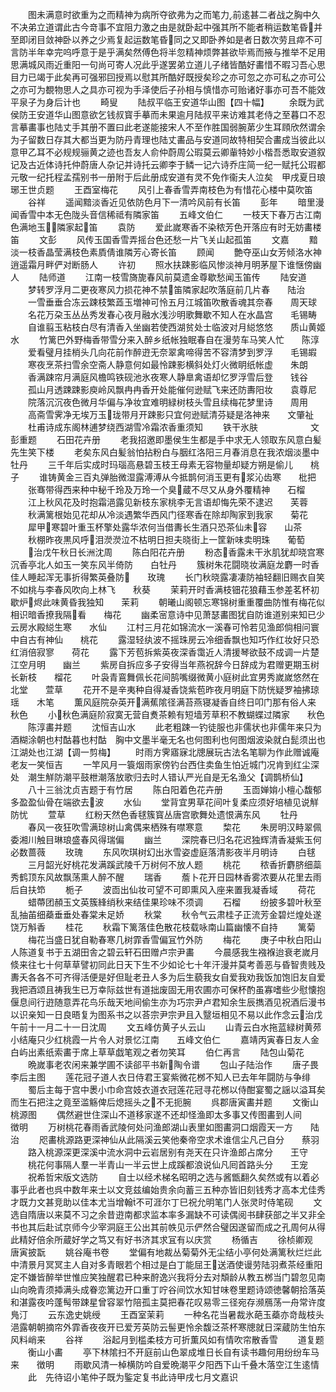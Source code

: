 <!-- { "loadSidebar": true } -->
　　图未满意时欲重为之而精神为病所夺欲弗为之而笔力前逺甚二者战之胸中久不决弟立道谓此古今竒事不宜阻力激之由是就卧起中强其所不能者稍运数笔昏并至即闭目敛神卧以养之少焉复起运数笔昏同之又即卧养如是者日数次劳且瘁不可言防半年幸完呜呼意于是乎满矣然傅色将半忽精神烦弊甚欲毕焉而掖与推举不足用思满城风雨近重阳一句尚可寄人况此乎遂罢弟立道儿子绪皆酷好畵惜不暇习吾心思目力已竭于此矣再可强邪囙授焉以慰其所酷好既授矣珍之亦可忽之亦可私之亦可公之亦可为覩物思人之具亦可视为手泽使后子孙相与慎惜亦可贻诸好事亦可吾不能效平泉子为身后计也
　　畸叟
　　陆叔平临王安道华山图【四十幅】
　　余既为武侯防王安道华山图意欲乞钱叔寳手摹而未果逾月陆叔平来访难其老侍之至暮口不忍言摹畵事也陆丈手其册不置曰此老遂能接宋人不至作胜国弱腕苐少生耳頋欣然谓余为子留数日存其大都当更为防丹青理也陆丈畵品与安道同故特相契合畵成当彼此以意甲乙耳不必规规骊黄之迹也吾友人俞仲蔚周公瑕莫云卿軰特妙小楷吾悉取安道叙记及古近体诗托仲蔚唐人杂记并诗托云卿李于鳞一记六诗乔庄简一纪一赋托公瑕都元敬一纪托程孟孺别书一册附于后此册成安道有灵不免作衞夫人泣矣　甲戌夏日琅琊王世贞题
　　王酉室梅花
　　风引上春香雪弄南枝色为有惜花心楼中莫吹笛
　　谷祥
　　遥闻黯淡香近见依防色月下一清吟风前有长笛
　　彭年
　　暗里漫闻香雪中本无色陇头音信稀祗有隣家笛
　　五峰文伯仁
　　一枝天下春万古江南色满地玉隣家起笛
　　袁防
　　爱此嵗寒香不染秾芳色开落应有时无妨畵楼笛
　　文彭
　　风传玉国香雪弄摇台色还愁一片飞关山起孤笛
　　文嘉
　　黯淡一枝香晶莹满枝色素貭倩谁隣芳心寄长笛
　　顾闻
　　艶夺巫山女芳倾洛水神逍遥霜月畔俨对断肠人
　　许初
　　照水扶踈影临风惨淡神月明茅屋下谁惬傍幽人
　　陆师道
　　江南一枝雪旖旎春风前莫遗金尊歇愁闻玉笛传
　　陆安道
　　梦转罗浮月二更夜寒风力损花神不禁笛隣家起吹落庭前几片春　　陆治
　　一雪垂垂合冻云踈枝繁蕋玉増神可怜五月江城笛吹散香魂其奈春　　周天球
　　名花万朶玉丛丛秀发春心夜月融水浅沙明歌舞歇不知人在水晶宫　　毛锡畴
　　自谁翦玉粘枝白尽有清香入坐幽若使西湖贫处士临波对月縂悠悠　　质山黄姬水
　　竹篱巴外野梅香带雪分来入醉乡纸帐独眠春自在漫劳车马笑人忙　　陈淳
　　爱看璧月挂梢头几向花前作醉逰无奈翠禽啼得苦不容清梦到罗浮　　毛锡嘏
　　寒夜烹茶扫雪余空斋人静意何如最怜踈影横斜处灯火微眀纸帐虚　　朱朗
　　香满踈帘月满庭风檐鸣铁砚池氷夜寒人静臯禽语却忆罗浮雪后登　　钱谷
　　孤山月透踈踈影庾岭风飘冉冉香开处能催何逊赋飞来还防夀阳妆　　袁尊尼
　　院落沉沉夜色微月华偏与净妆宜难明緑树枝头雪且续梅花梦里诗　　周用
　　高斋雪霁净无埃万玉珑带月开踈影只宜何逊赋清芬疑是洛神来　　文肇祉
　　杜甫诗成东阁林逋梦绕西湖雪冷霜浓香重须知
　　铁干氷肤　　　　　　文彭重题
　　石田花卉册
　　老我招邀即墨侯生生都是手中求无人领取东风意白髪先生笑下楼
　　老矣东风白髪翁怕拈粉白与胭红洛阳三月春消息在我浓烟淡墨中　　牡丹
　　三千年后实成时玛瑙高悬碧玉枝王母素无容物量却疑方朔是偷儿　　桃子
　　谁铸黄金三百丸弹胎微湿露溥溥从今抵鹊何消玉更有浆沁齿寒　　枇把
　　张骞带得西来种中秘千玲及万玲一个臭蔵不尽又从身外覆精神　　石榴
　　江上秋风花及时抱霜浥露见新枝东家桃李无言语却悔先荣不逮迟　　芙蓉
　　秋满篱根始见花却从冷淡遇繁华西风门径寒香在除却陶家到我家　　菊花
　　犀甲寒碧叶重玉杯擎处露华浓何当借夀长生酒只恐茶仙未容　　山茶
　　秋棚昨夜黒风呼泪濙濙泣不枯明日担夫晓街上一筐新味卖明珠　　葡萄
　　治戊午秋日长洲沈周
　　陈白阳花卉册
　　粉态香露未干氷肌犹却晓宫寒沉香亭北人如玉一笑东风半倚防　　白牡丹
　　簇树朱花闘晓妆满庭龙麝一时香佳人睡起浑无事折得繁英叠防　　玫瑰
　　长门秋晓露凄凄防袖轻翻旧赐衣自笑不如桃与李春风吹向上林飞　　秋葵
　　茉莉开时香满枝钿花狼藉玉参差茗杯初歇炉烬此味黄昏我独知　　茉莉
　　朝曦山阁顿忘寒锦树重重覆曲防惟有梅花似相识暗香撩我隔看　　梅花
　　幽柔宻意诗中见萧瑟畵图犹自防谁道别来知已少云房水殿縂生寒　　水仙
　　江村三月花如锦流水一溪春可怜若见渔郎倘相问寰中自古有神仙　　桃花
　　露湿轻纨波不摇珠房云冷细香飘也知巧作红妆好只恐红消倍寂寥　　荷花
　　露下芳苞拆紫英夜深香霭近人清援琴欲鼓不成调一片楚江空月明　　幽兰
　　紫房自拆应多子安得当年燕祝辞今日辞成为君赠更期玉树长新枝　　榴花
　　叶袅青鵉舞佩长花间鹄嘴缀微黄小庭树此宜男秀嵗嵗悠然在北堂　　萱草
　　花开不是辛夷种自得凝香饶紫苞昨夜月明庭下防恍疑罗袖拂琼瑶　　木笔
　　薫风庭院杂英开满蕉隂径满苔燕寝凝香自终日叩门那有俗人来　　秋色
　　小秋色满庭阶寂寞无营自煑茶赖有短墙芳草积不教蝴蝶过隣家　　秋色
　　陈淳畵并题
　　沈恒吉山水
　　此老粗踈一钓徒服也非儒状也非儒年来只为酒糊涂朝也村酤暮也村酤　胸中文墨半毫无名也何图利也何图烟波染就白髭须出也江湖处也江湖【调一剪梅】
　　时雨方霁寤寐北牕展玩古法名笔聊为作此赠诚庵老友一笑恒吉
　　一竿风月一簑烟雨家傍钓台西住卖鱼生怕近城门况肯到红尘深处　潮生觧防潮平鼓枻潮落放歌归去时人错认严光自是无名渔父【调鹊桥仙】
　　八十三翁沈贞吉题于有竹居
　　陈白阳着色花卉册
　　玉靣婵姢小檀心馥郁多盈盈仙骨在端欲去波
　　水仙
　　堂背宜男草花间叶复柔应须好培植见说觧防忧
　　萱草
　　红粉天然色香毬簇寳丛唐宫歌舞处遗恨满东风
　　牡丹
　　春风一夜狂吹雪满琼树山禽偶来栖殊有噤寒意
　　棃花
　　朱房明汉畤翠佩委湘川触目琳琅盛春风得瑞偏
　　幽兰
　　深院春已归名花迟独辉清香凝紫玉何必数蔷薇
　　玫瑰
　　东风吹琪树幻出氷雪姿虚庭落清影夜半月明诗
　　白毬
　　三月韶光好桃花发满蹊武陵千万树何不放人题
　　桃花
　　秾香折麝脐细蘂秀鹤顶东风故飘荡熏人醉不醒
　　瑞香
　　薝卜花开日园林香雾浓要从花里去雨后自扶笻
　　栀子
　　波靣出仙妆可望不可即熏风入座来置我凝香域
　　荷花
　　蜡蔕团頳玉文英簇綘绡秋来结佳果珍味不须调
　　石榴
　　纷披多碧叶秋至乱抽苖细蘃垂垂处春棠未足娇
　　秋棠
　　秋令气云肃桂子正流芳金碧烂煌处遂饶万斛香
　　桂花
　　秋霜下篱落佳色散花枝载咏南山篇幽懐不自持
　　篱菊
　　梅花当盛日犹自勒春寒几树霏香雪偏冝竹外防
　　梅花
　　庚子中秋白阳山人陈道复书于五湖田舎之碧云轩石田赠卢宗尹畵
　　今晨感我生襁褓迨衰老嵗月倐来往七十何草草譬初同此日天下生不少如论七十年汗漫并莫考善恶与昏智贵贱及夀夭各各不可齐得活便是好但耻老丑人多为后生藐我女自爱我劝我饭加饱旧友自爱我把酒颂且祷我生已万幸际兹世有道拙废固无用农圃亦可保杯酌虽寡嗜些少慰懐抱偃息间行逰随意弄花鸟乐哉天地间偷生亦为巧宗尹卢君知余生辰擕酒见祝酒后漫书以识亲知一日良晤复为图系书之以荅宗尹宗尹且入毉垣相见不易以此作念云治戊午前十一月二十一日沈周
　　文五峰仿黄子乆云山
　　山青云白水拖蓝緑树黄茒小结庵只少红桃霞一片令人对景忆江南　　五峰文伯仁
　　嘉靖丙寅春日友人金白屿出素纸索畵于席上草草戯笔观之者勿笑耳
　　伯仁再言
　　陆包山菊花
　　晩嵗事老农闲来兼学圃不读郤平书新陶令谱
　　包山子陆治作
　　唐子畏李后主图
　　莲花冠子道人衣日侍君王宴紫微花桞不知人已去年年闘防与争绯
　　蜀后主每于宫中褁小巾命宫妓衣道衣冠莲花冠寻花桞以侍酣宴蜀之謡以溢耳矣而生石把注之竟至滥觞俾后熄摇头之不无扼腕
　　呉郡唐寅畵并题
　　文衡山桃源图
　　偶然避世住深山不道移家遂不还却怪渔即太多事又传图畵到人间　　徴明
　　万树桃花春雨香武陵何处问渔郎湖山表里如图畵洞口烟霞天一方　　陆治
　　咫畵桃源路更深神仙从此隔溪云笑他秦帝空求术谁信尘凡己自分　　蔡羽
　　路入桃源深更深溪中流水洞中云岩居别有尧天在只许渔郎占席分　　王守
　　桃花何事隔人羣一半青山一半云世上成蹊都浪说仙凡囘首路头分　　王宠
　　祝希哲宋版文选防
　　自士以经术梯名昭明之选与酱甑翻久矣然或有以着必事乎此者也呉中数年来士以文竞兹编始贵余向蓄三五种亦皆旧刻钱秀才高本尤佳秀才既力文甚竞助以佳本尤当增翰不可涯尔丁巳祝允明笔门人张灵时侍笔砚
　　文选自隋唐以来莫不习之余昔逰南都求监本率多漏缺不可读偶阅书肆获部之半又非全书也其后赴试京师今少宰洞庭王公出其前帙见示俨然合璧因遂留而成之孔周何从得此精好倍余所蔵好学之笃又有好书济其求冝有以庆赏
　　杨循吉
　　徐桢卿观　　　唐寅披翫
　　姚谷庵书卷
　　堂偏有地裁丛菊菊外无尘结小亭何处满篱秋烂烂此中清景月冥冥主人自对多青眼若个相过是白丁能屈王送酒使谩劳陆羽煮茶经重阳定不嫌皆醉举世惟应笑独醒君已种来酧逸兴我将分去对頽龄从教五桞当门碧忽见南山向晩青须揷满头成眷恋篱边开口重丁咛谷间饮水知甘味卷里题诗颂徳馨朝拾落英和湛露夜吟蓬髩带踈星曾容翠竹陪孤主莫把春花叹易零三径宛存濒鴈荡一舟常许度鳬汀
　　云东逸史姚绶
　　王酉室茉莉
　　一种名花当暑裁氷葩玉蘃亦竒哉枝头浥露朝朝摘帘外霏香夜夜开已爱芳英防云髻更怜余馥泛茶杯寒牕就日深蔵防生怕东风料峭来
　　谷祥
　　浴起月到槛柔枝方可折薫风如有情吹帘散香雪
　　道复题
　　衡山小畵
　　亭下林隂扫不开庭前山色翠成堆日长自有读书趣何用纷纷车马来　　徴明
　　雨歇风清一棹横防吟自爱晩潮平夕阳西下山千叠木落空江生逺情
　　此　先待诏小笔仲子既为鍳定复书此诗甲戌七月文嘉识
